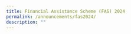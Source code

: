 ```yaml
---
title: Financial Assistance Scheme (FAS) 2024
permalink: /announcements/fas2024/
description: ""
---
```

